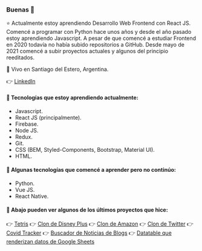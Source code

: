 ### Buenas 👋

⭐ Actualmente estoy aprendiendo Desarrollo Web Frontend con React JS. Comencé a programar con Python hace unos años y desde el año pasado estoy aprendiendo Javascript. A pesar de que comencé a estudiar Frontend en 2020 todavía no había subido repositorios a GitHub. Desde mayo de 2021 comencé a subir proyectos actuales y algunos del principio reeditados.

📌 Vivo en Santiago del Estero, Argentina.

👉 [LinkedIn](https://www.linkedin.com/in/imanol-rtega/)

#### 🌱 Tecnologías que estoy aprendiendo actualmente:

- Javascript.
- React JS (principalmente).
- Firebase.
- Node JS.
- Redux.
- Git.
- CSS (BEM, Styled-Components, Bootstrap, Material UI).
- HTML.

#### 🌱 Algunas tecnologías que comencé a aprender pero no continúo:

- Python.
- Vue JS.
- React Native.

#### 🚀 Abajo pueden ver algunos de los últimos proyectos que hice:

👉 [Tetris](https://tetris-reactjs.vercel.app/)
👉 [Clon de Disney Plus](https://disney-clon-51eba.web.app/)
👉 [Clon de Amazon](https://clone-563e4.web.app/)
👉 [Clon de Twitter](https://vuejs-firebase-2e83a.web.app/)
👉 [Covid Tracker](https://covid-tracker-616b2.web.app/)
👉 [Buscador de Noticias de Blogs](https://blogcito.netlify.app/)
👉 [Datatable que renderizan datos de Google Sheets](http://clasesvirtuales.faya.com.ar/)
